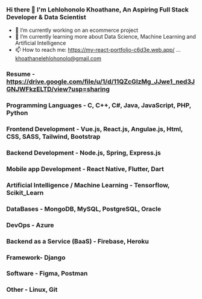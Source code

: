 ### Hi there 👋 I'm Lehlohonolo Khoathane, An Aspiring Full Stack Developer & Data Scientist

- 🔭 I’m currently working on an ecommerce project
- 🌱 I’m currently learning more about Data Science, Machine Learning and Artificial Intelligence
- 📫 How to reach me: https://my-react-portfolio-c6d3e.web.app/ ... khoathanelehlohonolo@gmail.com

### Resume  - https://drive.google.com/file/u/1/d/11QZcGIzMg_JJwe1_ned3JGNJWFkzELTD/view?usp=sharing

### Programming Languages  - C, C++, C#, Java, JavaScript, PHP, Python

### Frontend Development  - Vue.js, React.js, Angulae.js, Html, CSS, SASS, Tailwind, Bootstrap

### Backend Development  - Node.js, Spring, Express.js

### Mobile app Development  - React Native, Flutter, Dart

### Artificial Intelligence / Machine Learning  - Tensorflow, Scikit_Learn

### DataBases  - MongoDB, MySQL, PostgreSQL, Oracle

### DevOps  - Azure

### Backend as a Service (BaaS)  - Firebase, Heroku

### Framework- Django

### Software  - Figma, Postman

### Other  - Linux, Git
